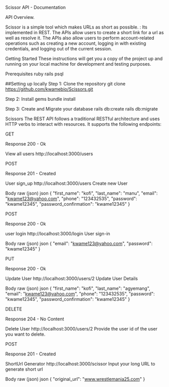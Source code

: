 Scissor API - Documentation

API Overview.

Scissor is a simple tool which makes URLs as short as possible. : Its implemented in REST. The APIs allow users to create a short link for a url as well as resolve it. The APIs also allow users to perform account-related operations such as creating a new account, logging in with existing credentials, and logging out of the current session.

Getting Started
These instructions will get you a copy of the project up and running on your local machine for development and testing purposes.

Prerequisites
ruby
rails
psql

##Setting up locally
Step 1: Clone the repository
git clone https://github.com/kwamebio/Scissors.git

Step 2: Install gems
bundle install

Step 3: Create and Migrate your database
rails db:create
rails db:migrate

Scissors
The REST API follows a traditional RESTful architecture and uses HTTP verbs to interact with resources. It supports the following endpoints:


GET

Response
200 - Ok

View all users
http://localhost:3000/users

POST

Response
201 - Created

User sign_up
http://localhost:3000/users
Create new User

Body
raw (json)
json
{
    "first_name": "kofi",
    "last_name": "manu",
    "email": "kwame123@yahoo.com",
    "phone": "123432535",
    "password": "kwame12345",
    "password_confirmation": "kwame12345"
}

POST

Response
200 - Ok

user login
http://localhost:3000/login
User sign-in

Body
raw (json)
json
{
    "email": "kwame123@yahoo.com",
    "password": "kwame12345"
}

PUT

Response
200 - Ok

Update User
http://localhost:3000/users/2
Update User Details

Body
raw (json)
json
{
    "first_name": "kofi",
    "last_name": "agyemang",
    "email": "kwame123@yahoo.com",
    "phone": "123432535",
    "password": "kwame12345",
    "password_confirmation": "kwame12345"
}

DELETE

Response
204 - No Content

Delete User
http://localhost:3000/users/2
Provide the user id of the user you want to delete.

POST

Response
201 - Created

ShortUrl Generator
http://localhost:3000/scissor
Input your long URL to generate short url

Body
raw (json)
json
{
    "original_url": "www.wrestlemania25.com"
}
